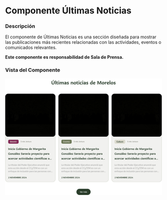 # Componente Últimas Noticias ###

### Descripción 

El componente de Últimas Noticias es una sección diseñada para mostrar las publicaciones más recientes relacionadas con las actividades, eventos o comunicados relevantes. 

**Este componente es responsabilidad de Sala de Prensa.**

### Vista del Componente
![](img/02.jpg)